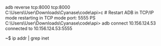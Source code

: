 adb reverse tcp:8000 tcp:8000
C:\Users\User\Downloads\Cyanase\code\api>c # Restart ADB in TCP/IP mode
restarting in TCP mode port: 5555
PS C:\Users\User\Downloads\Cyanase\code\api> adb connect 10.156.124.53
connected to 10.156.124.53:5555

~$ ip addr | grep inet
